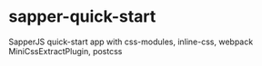 # sapper-quick-start
SapperJS quick-start app with css-modules, inline-css, webpack MiniCssExtractPlugin, postcss

